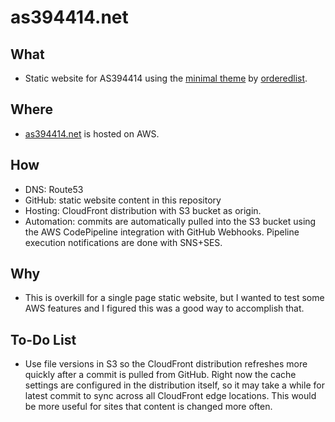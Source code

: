 # as394414.net

## What
- Static website for AS394414 using the [minimal theme](https://github.com/orderedlist/minimal) by [orderedlist](https://github.com/orderedlist).

## Where
- [as394414.net](https://as394414.net) is hosted on AWS.

## How
- DNS: Route53
- GitHub: static website content in this repository
- Hosting: CloudFront distribution with S3 bucket as origin.
- Automation: commits are automatically pulled into the S3 bucket using the AWS CodePipeline integration with GitHub Webhooks. Pipeline execution notifications are done with SNS+SES.

## Why
- This is overkill for a single page static website, but I wanted to test some AWS features and I figured this was a good way to accomplish that.

## To-Do List
- Use file versions in S3 so the CloudFront distribution refreshes more quickly after a commit is pulled from GitHub. Right now the cache settings are configured in the distribution itself, so it may take a while for latest commit to sync across all CloudFront edge locations. This would be more useful for sites that content is changed more often.

